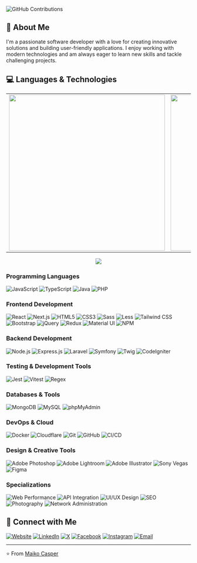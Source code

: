 ![GitHub Contributions](https://github-readme-activity-graph.vercel.app/graph?username=maikoprosperna&theme=radical&hide_border=true&area=true)

## 🚀 About Me
I'm a passionate software developer with a love for creating innovative solutions and building user-friendly applications. I enjoy working with modern technologies and am always eager to learn new skills and tackle challenging projects.
## 💻 Languages & Technologies

<div align="center">

<table>
  <tr>
    <td><img width="425" src="https://github-readme-stats.vercel.app/api/top-langs/?username=maikoprosperna&layout=compact&theme=tokyonight&hide_border=true&count_private=true&include_all_commits=true" /></td>
    <td><img width="425" src="https://github-readme-streak-stats.herokuapp.com/?user=maikoprosperna&theme=tokyonight&hide_border=true&show_rank=true&rank_icon=github&include_all_commits=true&count_private=true" /></td>
  </tr>
</table>

<!-- <img width="400" src="https://github-readme-stats.vercel.app/api?username=maikoprosperna&theme=tokyonight&show_icons=true&hide_border=true&count_private=true&include_all_commits=true&show_rank=true&rank_icon=github" /> -->
</div>

<!-- >> **Note:** These stats reflect public repository activity only. Private repository contributions are not included in the language breakdown due to GitHub API limitations. -->

<div align="center">
  <a href="https://skillicons.dev">
    <img src="https://skillicons.dev/icons?i=js,html,css,ts,java,php,nextjs,tailwind,react,bootstrap,github,git,vscode,figma,mysql,express,nodejs,mongodb,laravel,docker,cloudflare,postman,photoshop,illustrator,jest,vitest,symfony,regex,redux,npm,materialui,less" />
  </a>
</div>
<!-- 
## 📈 Top Languages
![Top Languages](https://github-readme-stats.vercel.app/api/top-langs/?username=maikoprosperna&layout=compact&theme=tokyonight&hide_border=true&count_private=true&include_all_commits=true)-->

### Programming Languages
![JavaScript](https://img.shields.io/badge/-JavaScript-F7DF1E?style=flat-square&logo=javascript&logoColor=black)
![TypeScript](https://img.shields.io/badge/-TypeScript-3178C6?style=flat-square&logo=typescript&logoColor=white)
![Java](https://img.shields.io/badge/-Java-ED8B00?style=flat-square&logo=java&logoColor=white)
![PHP](https://img.shields.io/badge/-PHP-777BB4?style=flat-square&logo=php&logoColor=white)

### Frontend Development
![React](https://img.shields.io/badge/-React-61DAFB?style=flat-square&logo=react&logoColor=black)
![Next.js](https://img.shields.io/badge/-Next.js-000000?style=flat-square&logo=nextdotjs&logoColor=white)
![HTML5](https://img.shields.io/badge/-HTML5-E34F26?style=flat-square&logo=html5&logoColor=white)
![CSS3](https://img.shields.io/badge/-CSS3-1572B6?style=flat-square&logo=css3&logoColor=white)
![Sass](https://img.shields.io/badge/-Sass-CC6699?style=flat-square&logo=sass&logoColor=white)
![Less](https://img.shields.io/badge/-Less-1D365D?style=flat-square&logo=less&logoColor=white)
![Tailwind CSS](https://img.shields.io/badge/-Tailwind%20CSS-38B2AC?style=flat-square&logo=tailwind-css&logoColor=white)
![Bootstrap](https://img.shields.io/badge/-Bootstrap-7952B3?style=flat-square&logo=bootstrap&logoColor=white)
![jQuery](https://img.shields.io/badge/-jQuery-0769AD?style=flat-square&logo=jquery&logoColor=white)
![Redux](https://img.shields.io/badge/-Redux-764ABC?style=flat-square&logo=redux&logoColor=white)
![Material UI](https://img.shields.io/badge/-Material%20UI-0081CB?style=flat-square&logo=material-ui&logoColor=white)
![NPM](https://img.shields.io/badge/-NPM-CB3837?style=flat-square&logo=npm&logoColor=white)

### Backend Development
![Node.js](https://img.shields.io/badge/-Node.js-339933?style=flat-square&logo=node.js&logoColor=white)
![Express.js](https://img.shields.io/badge/-Express.js-000000?style=flat-square&logo=express&logoColor=white)
![Laravel](https://img.shields.io/badge/-Laravel-FF2D20?style=flat-square&logo=laravel&logoColor=white)
![Symfony](https://img.shields.io/badge/-Symfony-000000?style=flat-square&logo=symfony&logoColor=white)
![Twig](https://img.shields.io/badge/-Twig-CCCC33?style=flat-square&logo=twig&logoColor=black)
![CodeIgniter](https://img.shields.io/badge/-CodeIgniter-EF4223?style=flat-square&logo=codeigniter&logoColor=white)

### Testing & Development Tools
![Jest](https://img.shields.io/badge/-Jest-C21325?style=flat-square&logo=jest&logoColor=white)
![Vitest](https://img.shields.io/badge/-Vitest-6E9F63?style=flat-square&logo=vitest&logoColor=white)
![Regex](https://img.shields.io/badge/-Regex-000000?style=flat-square&logo=regex&logoColor=white)

### Databases & Tools
![MongoDB](https://img.shields.io/badge/-MongoDB-47A248?style=flat-square&logo=mongodb&logoColor=white)
![MySQL](https://img.shields.io/badge/-MySQL-4479A1?style=flat-square&logo=mysql&logoColor=white)
![phpMyAdmin](https://img.shields.io/badge/-phpMyAdmin-6C78AF?style=flat-square&logo=phpmyadmin&logoColor=white)

### DevOps & Cloud
![Docker](https://img.shields.io/badge/-Docker-2496ED?style=flat-square&logo=docker&logoColor=white)
![Cloudflare](https://img.shields.io/badge/-Cloudflare-F38020?style=flat-square&logo=cloudflare&logoColor=white)
![Git](https://img.shields.io/badge/-Git-F05032?style=flat-square&logo=git&logoColor=white)
![GitHub](https://img.shields.io/badge/-GitHub-181717?style=flat-square&logo=github&logoColor=white)
![CI/CD](https://img.shields.io/badge/-CI%2FCD-2496ED?style=flat-square&logo=github-actions&logoColor=white)

### Design & Creative Tools
![Adobe Photoshop](https://img.shields.io/badge/-Photoshop-31A8FF?style=flat-square&logo=adobe-photoshop&logoColor=white)
![Adobe Lightroom](https://img.shields.io/badge/-Lightroom-31A8FF?style=flat-square&logo=adobe-lightroom&logoColor=white)
![Adobe Illustrator](https://img.shields.io/badge/-Illustrator-FF9A00?style=flat-square&logo=adobe-illustrator&logoColor=white)
![Sony Vegas](https://img.shields.io/badge/-Sony%20Vegas-000000?style=flat-square&logo=sony&logoColor=white)
![Figma](https://img.shields.io/badge/-Figma-F24E1E?style=flat-square&logo=figma&logoColor=white)

### Specializations
![Web Performance](https://img.shields.io/badge/-Web%20Performance-4285F4?style=flat-square&logo=google&logoColor=white)
![API Integration](https://img.shields.io/badge/-API%20Integration-FF6B6B?style=flat-square&logo=postman&logoColor=white)
![UI/UX Design](https://img.shields.io/badge/-UI%2FUX%20Design-FF6B6B?style=flat-square&logo=figma&logoColor=white)
![SEO](https://img.shields.io/badge/-SEO-4285F4?style=flat-square&logo=google&logoColor=white)
![Photography](https://img.shields.io/badge/-Photography-000000?style=flat-square&logo=camera&logoColor=white)
![Network Administration](https://img.shields.io/badge/-Network%20Admin-1F2937?style=flat-square&logo=cisco&logoColor=white)

<!--
<table>
  <tr>
    <td><img width="425" src="https://github-readme-stats.vercel.app/api/top-langs/?username=maikoprosperna&layout=compact&theme=dark" /></td>
  </tr>
</table>-->

## 🔗 Connect with Me
[![Website](https://img.shields.io/badge/-Website-000000?style=flat-square&logo=globe&logoColor=white)](http://mrobles.work/)
[![LinkedIn](https://img.shields.io/badge/-LinkedIn-0077B5?style=flat-square&logo=linkedin&logoColor=white)](https://www.linkedin.com/in/mark-oliver-robles/)
[![X](https://img.shields.io/badge/-X-000000?style=flat-square&logo=x&logoColor=white)](https://x.com/maikocasper)
[![Facebook](https://img.shields.io/badge/-Facebook-1877F2?style=flat-square&logo=facebook&logoColor=white)](https://www.facebook.com/SketchandGraphics/)
[![Instagram](https://img.shields.io/badge/-Instagram-E4405F?style=flat-square&logo=instagram&logoColor=white)](https://www.instagram.com/maikocasper/)
[![Email](https://img.shields.io/badge/-Email-D14836?style=flat-square&logo=gmail&logoColor=white)](mailto:maiko.casper@example.com)

---

⭐ From [Maiko Casper](https://github.com/maikoprosperna) 
